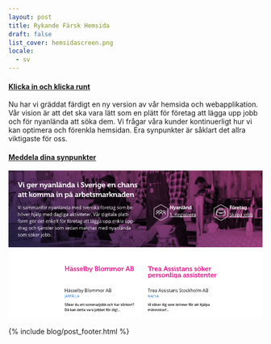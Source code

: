```yaml
---
layout: post
title: Rykande Färsk Hemsida
draft: false
list_cover: hemsidascreen.png
locale:
  - sv
---
```


#### [Klicka in och klicka runt](https://justarrived.se/)


Nu har vi gräddat färdigt en ny version av vår hemsida och webapplikation. Vår vision är att det ska vara lätt som en plätt för företag att lägga upp jobb och för nyanlända att söka dem. Vi frågar våra kunder kontinuerligt hur vi kan optimera och förenkla hemsidan. Era synpunkter är såklart det allra viktigaste för oss.

#### [Meddela dina synpunkter](mailto:hej@justarrived.se)

![Hemsida](/assets/images/blog/hemsidascreen.png)

{% include blog/post_footer.html %}
